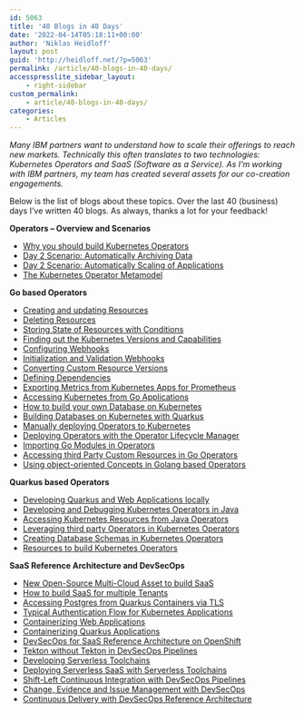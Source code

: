 ```yaml
---
id: 5063
title: '40 Blogs in 40 Days'
date: '2022-04-14T05:18:11+00:00'
author: 'Niklas Heidloff'
layout: post
guid: 'http://heidloff.net/?p=5063'
permalink: /article/40-blogs-in-40-days/
accesspresslite_sidebar_layout:
    - right-sidebar
custom_permalink:
    - article/40-blogs-in-40-days/
categories:
    - Articles
---
```


*Many IBM partners want to understand how to scale their offerings to reach new markets. Technically this often translates to two technologies: Kubernetes Operators and SaaS (Software as a Service). As I’m working with IBM partners, my team has created several assets for our co-creation engagements.*

Below is the list of blogs about these topics. Over the last 40 (business) days I’ve written 40 blogs. As always, thanks a lot for your feedback!

**Operators – Overview and Scenarios**

- [Why you should build Kubernetes Operators](http://heidloff.net/article/why-you-should-build-kubernetes-operators/)
- [Day 2 Scenario: Automatically Archiving Data](http://heidloff.net/article/automatically-archiving-data-kubernetes-operators/)
- [Day 2 Scenario: Automatically Scaling of Applications](http://heidloff.net/article/scaling-applications-automatically-operators/)
- [The Kubernetes Operator Metamodel](http://heidloff.net/article/the-kubernetes-operator-metamodel/)

**Go based Operators**

- [Creating and updating Resources](http://heidloff.net/article/updating-resources-kubernetes-operators/)
- [Deleting Resources](http://heidloff.net/article/deleting-resources-kubernetes-operators/)
- [Storing State of Resources with Conditions](http://heidloff.net/article/storing-state-status-kubernetes-resources-conditions-operators-go/)
- [Finding out the Kubernetes Versions and Capabilities](http://heidloff.net/article/finding-kubernetes-version-capabilities-operators/)
- [Configuring Webhooks](http://heidloff.net/article/configuring-webhooks-kubernetes-operators/)
- [Initialization and Validation Webhooks](http://heidloff.net/article/developing-initialization-validation-webhooks-kubernetes-operators/)
- [Converting Custom Resource Versions](http://heidloff.net/article/converting-custom-resource-versions-kubernetes-operators/)
- [Defining Dependencies](http://heidloff.net/article/defining-dependencies-kubernetes-operators/)
- [Exporting Metrics from Kubernetes Apps for Prometheus](http://heidloff.net/article/exporting-metrics-kubernetes-applications-prometheus/)
- [Accessing Kubernetes from Go Applications](http://heidloff.net/article/accessing-kubernetes-from-go-applications/)
- [How to build your own Database on Kubernetes](http://heidloff.net/article/how-to-build-your-own-database-on-kubernetes/)
- [Building Databases on Kubernetes with Quarkus](http://heidloff.net/article/building-databases-kubernetes-quarkus/)
- [Manually deploying Operators to Kubernetes](http://heidloff.net/article/manually-deploying-operators-to-kubernetes/)
- [Deploying Operators with the Operator Lifecycle Manager](http://heidloff.net/article/deploying-operators-operator-lifecycle-manager-olm/)
- [Importing Go Modules in Operators](http://heidloff.net/article/importing-go-modules-kubernetes-operators/)
- [Accessing third Party Custom Resources in Go Operators](http://heidloff.net/article/accessing-third-party-custom-resources-go-operators/)
- [Using object-oriented Concepts in Golang based Operators](http://heidloff.net/article/object-oriented-concepts-golang/)

**Quarkus based Operators**

- [Developing Quarkus and Web Applications locally](http://heidloff.net/article/developing-quarkus-and-web-application-locally/)
- [Developing and Debugging Kubernetes Operators in Java](http://heidloff.net/article/developing-debugging-kubernetes-operators-java/)
- [Accessing Kubernetes Resources from Java Operators](http://heidloff.net/article/accessing-kubernetes-resources-from-java-operators)
- [Leveraging third party Operators in Kubernetes Operators](http://heidloff.net/article/leveraging-third-party-operators-in-kubernetes-operators/)
- [Creating Database Schemas in Kubernetes Operators](http://heidloff.net/article/creating-database-schemas-kubernetes-operators/)
- [Resources to build Kubernetes Operators](http://heidloff.net/articles/resources-to-build-kubernetes-operators/)

**SaaS Reference Architecture and DevSecOps**

- [New Open-Source Multi-Cloud Asset to build SaaS](http://heidloff.net/article/open-source-multi-cloud-assets-saas)
- [How to build SaaS for multiple Tenants](http://heidloff.net/article/how-to-build-saas-for-multiple-tenants/)
- [Accessing Postgres from Quarkus Containers via TLS](http://heidloff.net/article/accessing-postgres-from-quarkus-containers-via-tls/)
- [Typical Authentication Flow for Kubernetes Applications](http://heidloff.net/article/typical-authentication-flow-kubernetes-applications/)
- [Containerizing Web Applications](http://heidloff.net/article/containerizing-web-applications/)
- [Containerizing Quarkus Applications](http://heidloff.net/article/containerizing-quarkus-applications/)
- [DevSecOps for SaaS Reference Architecture on OpenShift](http://heidloff.net/article/devsecops-saas-reference-architecture-openshift/)
- [Tekton without Tekton in DevSecOps Pipelines](http://heidloff.net/article/tekton-without-tekton-devsecops-pipelines/)
- [Developing Serverless Toolchains](http://heidloff.net/article/developing-serverless-toolchains/)
- [Deploying Serverless SaaS with Serverless Toolchains](http://heidloff.net/article/deploying-serverless-saas-with-serverless-toolchains/)
- [Shift-Left Continuous Integration with DevSecOps Pipelines](http://heidloff.net/article/shift-left-continuous-integration-devsecops-pipelines/)
- [Change, Evidence and Issue Management with DevSecOps](http://heidloff.net/article/change-evidence-issue-management-devsecops/)
- [Continuous Delivery with DevSecOps Reference Architecture](http://heidloff.net/article/continuous-delivery-ibm-devsecops-reference-architecture/)